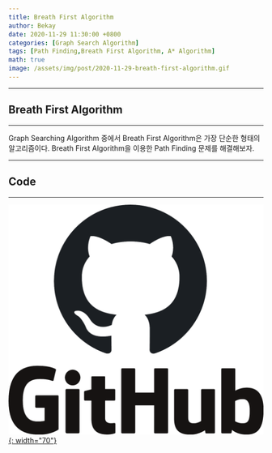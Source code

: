 ```yaml
---
title: Breath First Algorithm
author: Bekay
date: 2020-11-29 11:30:00 +0800
categories: [Graph Search Algorithm]
tags: [Path Finding,Breath First Algorithm, A* Algorithm]
math: true
image: /assets/img/post/2020-11-29-breath-first-algorithm.gif
---
```



---
## Breath First Algorithm
---
Graph Searching Algorithm 중에서 Breath First Algorithm은 가장 단순한 형태의 알고리즘이다. 
Breath First Algorithm을 이용한 Path Finding 문제를 해결해보자.


---
## Code
---
[![Github](/assets/img/post/GitHub-logo.png){: width="70"}](https://github.com/BekayKang/pathfinding_algorithms_bekay)
<script src="https://gist.github.com/BekayKang/8dc6a58968715211b55eaedfc2ea0bfb.js"></script>